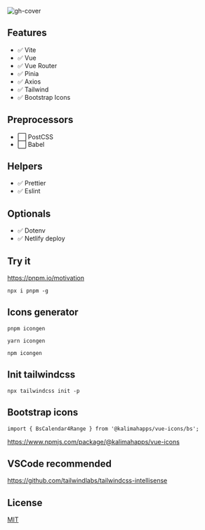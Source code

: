 ![gh-cover](https://user-images.githubusercontent.com/117942263/205006813-bad69292-bf51-426b-a8ed-0ceb8bbe63e2.png)

## Features

-  :white_check_mark: Vite
-  :white_check_mark: Vue
-  :white_check_mark: Vue Router
-  :white_check_mark: Pinia
-  :white_check_mark: Axios
-  :white_check_mark: Tailwind
-  :white_check_mark: Bootstrap Icons

## Preprocessors

-  :white_large_square: PostCSS
-  :white_large_square: Babel

## Helpers

-  :white_check_mark: Prettier
-  :white_check_mark: Eslint

## Optionals

-  :white_check_mark: Dotenv
-  :white_check_mark: Netlify deploy

## Try it

https://pnpm.io/motivation

```
npx i pnpm -g
```

## Icons generator

```
pnpm icongen
```

```
yarn icongen
```

```
npm icongen
```

## Init tailwindcss

```
npx tailwindcss init -p
```

## Bootstrap icons

```
import { BsCalendar4Range } from '@kalimahapps/vue-icons/bs';
```

https://www.npmjs.com/package/@kalimahapps/vue-icons

## VSCode recommended

https://github.com/tailwindlabs/tailwindcss-intellisense

## License

[MIT](https://github.com/72fcosta/vue-vite-tailwind-starter/blob/master/LICENSE)
